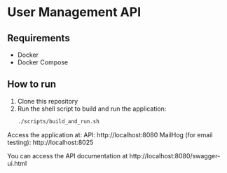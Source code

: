 # User Management API

## Requirements
- Docker
- Docker Compose

## How to run

1. Clone this repository
2. Run the shell script to build and run the application:
   ```bash
   ./scripts/build_and_run.sh
Access the application at:
API: http://localhost:8080
MailHog (for email testing): http://localhost:8025

You can access the API documentation at http://localhost:8080/swagger-ui.html